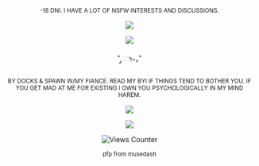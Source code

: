 <p align="center">
    <sup> -18 DNI. I HAVE A LOT OF NSFW INTERESTS AND DISCUSSIONS. </sup>
</p>




<p align="center">
  <img src="https://i.postimg.cc/yNm5JKDF/d0b4afaeea4b96e649808c36598ece65.jpg" />
</p>

<p align="center">
  <img src="https://gifcity.carrd.co/assets/images/gallery39/a773466e.gif?v=e3c0bc0f" />
</p>

<p align="center">
   ˚ ༘ ೀ⋆｡˚
</p>

<p align="center">
<sub> BY DOCKS & SPAWN W/MY FIANCE. READ MY BYI IF THINGS TEND TO BOTHER YOU. 
    IF YOU GET MAD AT ME FOR EXISTING I OWN YOU PSYCHOLOGICALLY IN MY MIND HAREM. </sub>
</p>

<p align="center">

</p>
<p align="center">
  <img src="https://graphic.neocities.org/button_33.gif"
)"/> </p>
<p align="center">
  <img src="https://i.postimg.cc/13QRbm1F/Screenshot-2025-06-06-at-17-43-29-Putrescine-and-Cadaverine-American-Chemical-Society.png" />
</p>
<p align="center">
<img src="https://views-counter.vercel.app/badge?pageId=https%3A%2F%2Fgithub%2Ecom%2Fputrescine%2Fputrescine&leftColor=9950c0&rightColor=000000&type=total&label=-%20XOXO%20%2E&style=none" alt="Views Counter">


    
<p align="center">
    <sup>pfp from musedash</sup>
</p>
